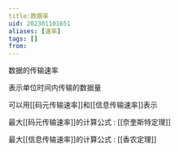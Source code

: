 ```yaml
---
title:数据率
uid: 202301101651
aliases: [速率]
tags: []
from: 
---
```

数据的传输速率

表示单位时间内传输的数据量

可以用[[码元传输速率]]和[[信息传输速率]]表示

最大[[码元传输速率]]的计算公式 : [[奈奎斯特定理]]

最大[[信息传输速率]]的计算公式 : [[香农定理]]